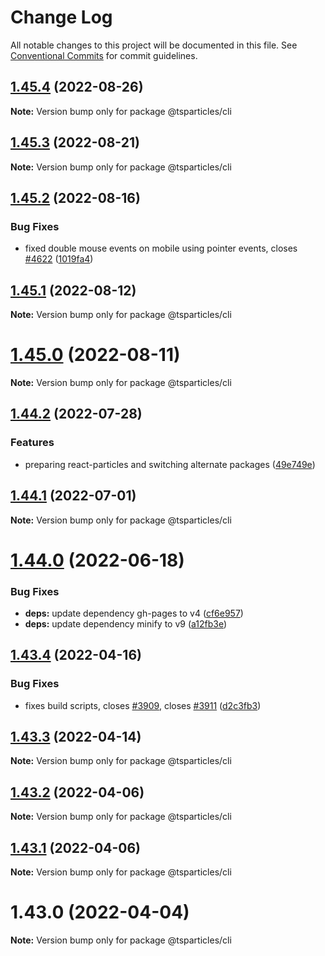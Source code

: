 # Change Log

All notable changes to this project will be documented in this file.
See [Conventional Commits](https://conventionalcommits.org) for commit guidelines.

## [1.45.4](https://github.com/tsparticles/cli/compare/@tsparticles/cli@1.45.2...@tsparticles/cli@1.45.4) (2022-08-26)

**Note:** Version bump only for package @tsparticles/cli





## [1.45.3](https://github.com/tsparticles/cli/compare/@tsparticles/cli@1.45.2...@tsparticles/cli@1.45.3) (2022-08-21)

**Note:** Version bump only for package @tsparticles/cli





## [1.45.2](https://github.com/tsparticles/cli/compare/@tsparticles/cli@1.45.1...@tsparticles/cli@1.45.2) (2022-08-16)


### Bug Fixes

* fixed double mouse events on mobile using pointer events, closes [#4622](https://github.com/tsparticles/cli/issues/4622) ([1019fa4](https://github.com/tsparticles/cli/commit/1019fa431f8a43cbd45d6adeb5adf94433e6e04b))





## [1.45.1](https://github.com/tsparticles/cli/compare/@tsparticles/cli@1.45.0...@tsparticles/cli@1.45.1) (2022-08-12)

**Note:** Version bump only for package @tsparticles/cli





# [1.45.0](https://github.com/tsparticles/cli/compare/@tsparticles/cli@1.44.2...@tsparticles/cli@1.45.0) (2022-08-11)

**Note:** Version bump only for package @tsparticles/cli





## [1.44.2](https://github.com/tsparticles/cli/compare/@tsparticles/cli@1.44.1...@tsparticles/cli@1.44.2) (2022-07-28)


### Features

* preparing react-particles and switching alternate packages ([49e749e](https://github.com/tsparticles/cli/commit/49e749e90e076f0cb22eefe0f3399102f5b9fb35))





## [1.44.1](https://github.com/tsparticles/cli/compare/@tsparticles/cli@1.44.0...@tsparticles/cli@1.44.1) (2022-07-01)

**Note:** Version bump only for package @tsparticles/cli





# [1.44.0](https://github.com/tsparticles/cli/compare/@tsparticles/cli@1.43.4...@tsparticles/cli@1.44.0) (2022-06-18)


### Bug Fixes

* **deps:** update dependency gh-pages to v4 ([cf6e957](https://github.com/tsparticles/cli/commit/cf6e9577132afcec26410f7321fcf5ffcfb05930))
* **deps:** update dependency minify to v9 ([a12fb3e](https://github.com/tsparticles/cli/commit/a12fb3e6f2a94677b4be32ebc69a17b085d2f3d2))





## [1.43.4](https://github.com/tsparticles/cli/compare/@tsparticles/cli@1.43.3...@tsparticles/cli@1.43.4) (2022-04-16)


### Bug Fixes

* fixes build scripts, closes [#3909](https://github.com/tsparticles/cli/issues/3909), closes [#3911](https://github.com/tsparticles/cli/issues/3911) ([d2c3fb3](https://github.com/tsparticles/cli/commit/d2c3fb33ff9c9d529f2609f89c63cb6e1e61ecda))





## [1.43.3](https://github.com/tsparticles/cli/compare/@tsparticles/cli@1.43.2...@tsparticles/cli@1.43.3) (2022-04-14)

**Note:** Version bump only for package @tsparticles/cli





## [1.43.2](https://github.com/tsparticles/cli/compare/@tsparticles/cli@1.43.1...@tsparticles/cli@1.43.2) (2022-04-06)

**Note:** Version bump only for package @tsparticles/cli





## [1.43.1](https://github.com/tsparticles/cli/compare/@tsparticles/cli@1.43.0...@tsparticles/cli@1.43.1) (2022-04-06)

**Note:** Version bump only for package @tsparticles/cli





# 1.43.0 (2022-04-04)

**Note:** Version bump only for package @tsparticles/cli
